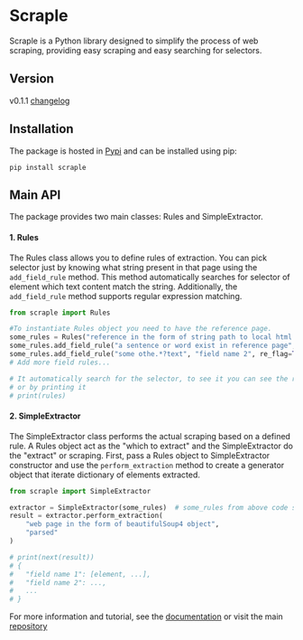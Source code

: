 # Scraple

Scraple is a Python library designed to simplify the process of web scraping, 
providing easy scraping and easy searching for selectors.

## Version 
v0.1.1 [changelog](https://github.com/max-efort/scraple/releases)


## Installation
The package is hosted in [Pypi](https://pypi.org/project/scraple/) and can be 
installed using pip:

```shell
pip install scraple
```

## Main API
The package provides two main classes: Rules and SimpleExtractor.

#### 1. Rules
The Rules class allows you to define rules of extraction. 
You can pick selector just by knowing what string present in that page using the `add_field_rule` method. 
This method automatically searches for selector of element which text content match the string. 
Additionally, the `add_field_rule` method supports regular expression matching.

```python
from scraple import Rules

#To instantiate Rules object you need to have the reference page.
some_rules = Rules("reference in the form of string path to local html file", "local")
some_rules.add_field_rule("a sentence or word exist in reference page", "field name 1")
some_rules.add_field_rule("some othe.*?text", "field name 2", re_flag=True)
# Add more field rules...

# It automatically search for the selector, to see it you can see the rule in console
# or by printing it
# print(rules)
```

#### 2. SimpleExtractor
The SimpleExtractor class performs the actual scraping based on a defined rule.
A Rules object act as the "which to extract" and the SimpleExtractor do the "extract" or 
scraping. First, pass a Rules object
to SimpleExtractor constructor and use the 
`perform_extraction` method to create a generator object that iterate dictionary of
elements extracted.

```python
from scraple import SimpleExtractor

extractor = SimpleExtractor(some_rules)  # some_rules from above code snippet
result = extractor.perform_extraction(
    "web page in the form of beautifulSoup4 object",
    "parsed"
)

# print(next(result))
# {
#   "field name 1": [element, ...],
#   "field name 2": ...,
#   ...
# }
```
For more information and tutorial, see the [documentation](https://github.com/max-efort/scraple/doc) or 
visit the main [repository](https://github.com/max-efort/scraple)
